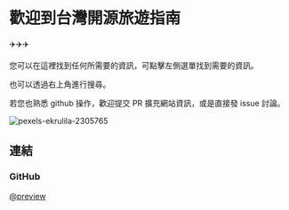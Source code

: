 # 歡迎到台灣開源旅遊指南

✈️✈️✈️

您可以在這裡找到任何所需要的資訊，可點擊左側選單找到需要的資訊。

也可以透過右上角進行搜尋。

若您也熟悉 github 操作，歡迎提交 PR 擴充網站資訊，或是直接發 issue 討論。

![pexels-ekrulila-2305765](https://user-images.githubusercontent.com/46809311/225942496-fb31a648-e7aa-4254-b5b4-1d5db02043e7.jpg)

## 連結

### GitHub

[@preview](https://github.com/travel-guide-tw/travel-guide-tw.github.io)
